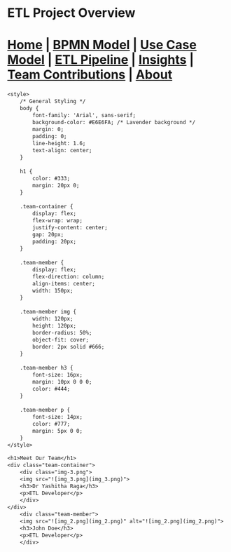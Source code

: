 # ETL Project Overview


[Home](index.md) | [BPMN Model](bpmn.md) | [Use Case Model](use_case.md) | [ETL Pipeline](etl_pipeline.md) | [Insights](insights.md) | [Team Contributions](team.md) | [About](about.md)
=======






<!DOCTYPE html>
<html lang="en">
<head>
    <meta charset="UTF-8">
    <meta name="viewport" content="width=device-width, initial-scale=1.0">
    <title>About - ETL Project</title>

    <style>
        /* General Styling */
        body {
            font-family: 'Arial', sans-serif;
            background-color: #E6E6FA; /* Lavender background */
            margin: 0;
            padding: 0;
            line-height: 1.6;
            text-align: center;
        }

        h1 {
            color: #333;
            margin: 20px 0;
        }

        .team-container {
            display: flex;
            flex-wrap: wrap;
            justify-content: center;
            gap: 20px;
            padding: 20px;
        }

        .team-member {
            display: flex;
            flex-direction: column;
            align-items: center;
            width: 150px;
        }

        .team-member img {
            width: 120px;
            height: 120px;
            border-radius: 50%;
            object-fit: cover;
            border: 2px solid #666;
        }

        .team-member h3 {
            font-size: 16px;
            margin: 10px 0 0 0;
            color: #444;
        }

        .team-member p {
            font-size: 14px;
            color: #777;
            margin: 5px 0 0;
        }
    </style>
</head>
<body>

    <h1>Meet Our Team</h1>
    <div class="team-container">
        <div class="img-3.png">
        <img src="![img_3.png](img_3.png)"> 
        <h3>Dr Yashitha Raga</h3>
        <p>ETL Developer</p>
        </div>
    </div>
        <div class="team-member">
        <img src="![img_2.png](img_2.png)" alt="![img_2.png](img_2.png)">
        <h3>John Doe</h3>
        <p>ETL Developer</p>
        </div>

</body>
</html>
